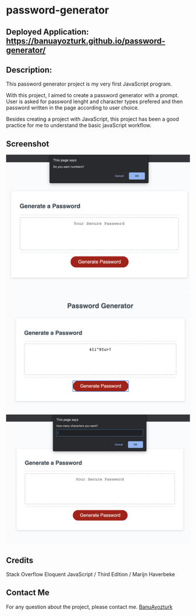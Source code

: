# password-generator

## Deployed Application: https://banuayozturk.github.io/password-generator/
## Description: 
This password generator project is my very first JavaScript program. 

With this project, I aimed to create a password generator with a prompt. User is asked for password lenght and character types prefered and then password written  in the page according to user choice.

Besides creating a project with JavaScript,  this project has been a good practice for me to understand the basic javaScript workflow.

## Screenshot
![Password Generatorimages - 3240.1166](./images/screen-shot.png)
![Portfolio page - 968.1744 ](./images/screen-shot2.png)
![Portfolio page - 968.1744 ](./images/screen-shot3.png)

## Credits
 Stack Overflow
 Eloquent JavaScript  / Third Edition / Marijn Haverbeke

## Contact Me
For any question about the project, please contact me.
[BanuAyozturk](mailto:bnyksl@gmail.com)

